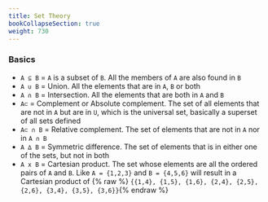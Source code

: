 ```yaml
---
title: Set Theory
bookCollapseSection: true
weight: 730
---
```


### Basics

* `A ⊆ B` = `A` is a subset of `B`. All the members of `A` are also found in `B`
* `A ∪ B` = Union. All the elements that are in `A`, `B` or both
* `A ∩ B` = Intersection. All the elements that are both in `A` and `B`
* `A⊂` = Complement or Absolute complement. The set of all elements that are not in `A` but are in `U`, which is the universal set, basically a superset of all sets defined
* `A⊂ ∩ B` = Relative complement. The set of elements that are not in `A` nor in `A ∩ B`
* `A ∆ B` = Symmetric difference. The set of elements that is in either one of the sets, but not in both
* `A x B` = Cartesian product. The set whose elements are all the ordered pairs of `A` and `B`. Like `A = {1,2,3}` and `B = {4,5,6}` will result in a Cartesian product of {% raw %} `{{1,4}, {1,5}, {1,6}, {2,4}, {2,5}, {2,6}, {3,4}, {3,5}, {3,6}}`{% endraw %}
